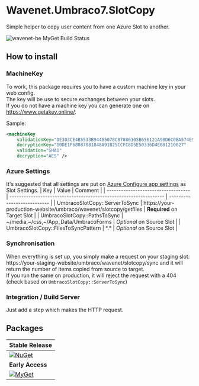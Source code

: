 # Wavenet.Umbraco7.SlotCopy
Simple helper to copy user content from one Azure Slot to another.

![wavenet-be MyGet Build Status](https://www.myget.org/BuildSource/Badge/wavenet-be?identifier=67b426f1-4646-47a9-8e21-a3e4c97433e3)

## How to install
### MachineKey
To work, this package requires you to have a custom machine key in your web config.  
The key will be use to secure exchanges between your slots.   
If you do not have a machine key you can generate one on https://www.getakey.online/.

Sample:
```xml
<machineKey  
    validationKey="DE303CE4B5533B94485078C87086105B656121A98D6C0BA574E9DD6B765F25456882E6082C1429FD4A5EB26AB817B2CEE40C5DD06E15138E3FC1721E7988A35C"  
    decryptionKey="10DE1F68087081848A91B25CCFC8D5E50336D4E081210027"  
    validation="SHA1"  
    decryption="AES" />
```

### Azure Settings
It's suggested that all settings are put on [Azure Configure app settings](https://docs.microsoft.com/en-us/azure/app-service/configure-common#configure-app-settings) as Slot Settings.
| Key                                 | Value                                                             | Comment                     |
| ----------------------------------- | ----------------------------------------------------------------- | --------------------------- |
| UmbracoSlotCopy::ServerToSync       | https://your-production-website/umbraco/wavenet/slotcopy/getfiles | **Required** on Target Slot |
| UmbracoSlotCopy::PathsToSync        | ~/media,~/css,~/App_Data/UmbracoForms                             | _Optional_ on Source Slot   |
| UmbracoSlotCopy::FilesToSyncPattern | \*.\*                                                               | _Optional_ on Source Slot   |

### Synchronisation
When everything is set up, you simply make a request on your staging slot: https://your-staging-website/umbraco/wavenet/slotcopy/sync
and it will return the number of items copied from source to target.  
If you run the same on production, it will reject the request with a 404 (check based on `UmbracoSlotCopy::ServerToSync`)

### Integration / Build Server
Just add a step which makes the HTTP request.

## Packages
| **Stable Release**
|-
| [![NuGet](https://img.shields.io/nuget/v/Wavenet.Umbraco7.SlotCopy.svg)](https://www.nuget.org/packages/Wavenet.Umbraco7.SlotCopy)
| **Early Access**
| [![MyGet](https://img.shields.io/myget/wavenet-be/vpre/Wavenet.Umbraco7.SlotCopy.svg)](https://www.myget.org/feed/wavenet-be/package/nuget/Wavenet.Umbraco7.SlotCopy)